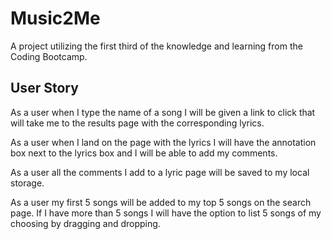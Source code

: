 # Music2Me
A project utilizing the first third of the knowledge and learning from the Coding Bootcamp. 

## User Story
As a user when I type the name of a song I will be given a link to click that will take me to the results page with the corresponding lyrics.

As a user when I land on the page with the lyrics I will have the annotation box next to the lyrics box and I will be able to add my comments.

As a user all the comments I add to a lyric page will be saved to my local storage.

As a user my first 5 songs will be added to my top 5 songs on the search page. If I have more than 5 songs I will have the option to list 5 songs of my choosing by dragging and dropping.